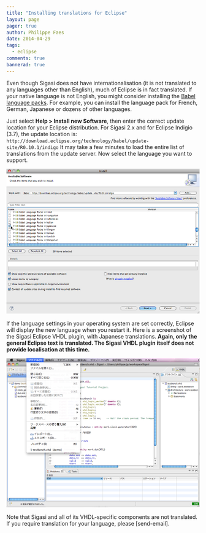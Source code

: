 ```yaml
---
title: "Installing translations for Eclipse"
layout: page 
pager: true
author: Philippe Faes
date: 2014-04-29
tags: 
  - eclipse
comments: true
bannerad: true
---
```



Even though Sigasi does not have internationalisation (it is not translated to any languages other than English), much of Eclipse is in fact translated. If your native language is not English, you might consider installing the [Babel language packs](http://eclipse.org/babel/downloads.php). For example, you can install the language pack for French, German, Japanese or dozens of other languages.

Just select **Help > Install new Software**, then enter the correct update location for your Eclipse distribution. For Sigasi 2.x and for Eclipse Indigio (3.7), the update location is: `http://download.eclipse.org/technology/babel/update-site/R0.10.1/indigo` It may take a few minutes to load the entire list of translations from the update server. Now select the language you want to support.

![Installing the Japanese language pack in Eclipse](images/installing_japanese_language_pack.png)

If the language settings in your operating system are set correctly, Eclipse will display the new language when you restart it. Here is a screenshot of the Sigasi Eclipse VHDL plugin, with Japanese translations. **Again, only the general Eclipse text is translated. The Sigasi VHDL plugin itself does not provide localisation at this time.**

![Eclipse with Japanese localisation](images/screenshot_sigasi_jp.png)

Note that Sigasi and all of its VHDL-specific components are not translated. If you require translation for your language, please [send-email].
